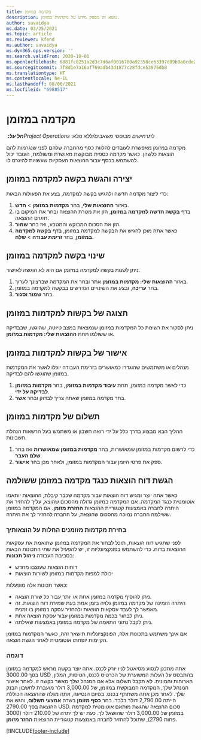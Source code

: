 ```yaml
---
title: מקדמה במזומן
description: נושא זה מספק מידע על מקדמות במזומן.
author: suvaidya
ms.date: 03/25/2021
ms.topic: article
ms.reviewer: kfend
ms.author: suvaidya
ms.dyn365.ops.version: ''
ms.search.validFrom: 2020-10-01
ms.openlocfilehash: 6881fc8251a2d3c7d6af0016780a92358ce63397d09b9a0cde201126cd2912cc
ms.sourcegitcommit: 7f8d1e7a16af769adb43d1877c28fdce53975db8
ms.translationtype: HT
ms.contentlocale: he-IL
ms.lasthandoff: 08/06/2021
ms.locfileid: "6988517"
---
```

# <a name="cash-advance"></a>מקדמה במזומן

_**חל על:** ‏Project Operations לתרחישים מבוססי משאבים/ללא מלאי_

מקדמה במזומן מאפשרת לעובדים להלוות כסף מהחברה שלהם לפני שנגרמות להם הוצאות כלשהן. כאשר מקדמה כספית מבוקשת מאושרת ומשולמת, העובד יכול להשתמש בכסף עבור ההוצאות העסקיות שעשויות להיגרם לו. 

## <a name="create-and-submit-a-cash-advance-request"></a>יצירה והגשת בקשה למקדמה במזומן
כדי ליצור מקדמה חדשה ולהגיש בקשה למקדמה, בצע את הפעולות הבאות: 

1. באזור **ההוצאות שלי**, בחר **מקדמות במזומן** > **חדש**. 
2. בדף **בקשה חדשה למקדמה במזומן**, הזן את מטרת ההוצאה ובחר את המיקום בו תיגרם ההוצאה.
3. הזן את הסכום המבוקש והמטבע, ואז בחר **שמור**. 
4. כאשר אתה מוכן להגיש את הבקשה למקדמה במזומן, בדף **בקשה למקדמה במזומן**, בחר **זרימת עבודה** > **שלח**.

## <a name="modify-a-cash-advance-request"></a>שינוי בקשה למקדמה במזומן

ניתן לשנות בקשה למקדמה במזומן אם היא לא הוגשה לאישור.

1. באזור **ההוצאות שלי: מקדמות במזומן** אתר ובחר את המקדמה שברצונך לערוך.
2. בחר **עריכה**, ובצע את השינויים הנדרשים בבקשה למקדמה במזומן. 
3. בחר **שמור וסגור**.


## <a name="view-cash-advance-requests"></a>תצוגה של בקשות למקדמות במזומן
ניתן לסקור את רשימת כל המקדמות במזומן שנמצאות במצב טיוטה, שהוגשו, שבבדיקה או ששולמו תחת **ההוצאות שלי: מקדמות במזומן**. 

## <a name="approve-cash-advance-requests"></a>אישור של בקשות למקדמות במזומן

מנהלים או משתמשים שהוגדרו כמאושרים בזרימת העבודה יוכלו לאשר את המקדמות במזומן שהוגשו להם לבדיקה. 

1. כדי לאשר מקדמה במזומן, תחת **עיבוד מקדמות במזומן**, בחר **מקדמות במזומן לבדיקה על ידי**.
2. בחר מקדמה במזומן שאתה צריך לבדוק ובחר **אשר**.  

## <a name="pay-cash-advances"></a>תשלום של מקדמות במזומן 
ההליך הבא מבצוע בדרך כלל על ידי רואה חשבון או משתמש בעל הרשאות הנהלת חשבונות.

1. כדי לרשום מקדמות במזומן שמאושרות, בחר **מקדמות במזומן שמאושרות** ואז בחר **שלם העבר**.  
2. ספק את פרטי היומן עבור המקדמות במזומן, ולאחר מכן בחר **אישור**. 

## <a name="submit-an-expense-report-against-a-paid-cash-advance"></a>הגשת דוח הוצאות כנגד מקדמה במזומן ששולמה 

כאשר אתה יוצר ומגיש דוח הוצאות עבור מקדמה שכבר קיבלת, ההוצאות יותאמו אוטומטית כנגד המקדמה. אם המקדמה במזומן גדולה מהסכום שהוצא, עליך להחזיר את היתרה לחברה באמצעות קטגוריית ההוצאות **החזרת מזומן**. אם המקדמה במזומן ששילמה החברה נמוכה מהסכום שהוצאת, על החברה להחזיר לך את היתרה. 

### <a name="select-cash-advances-that-apply-to-your-expenses"></a>בחירת מקדמות מזומנים החלות על הוצאותיך
לפני שתגיש דוח הוצאות, תוכל לבחור את המקדמה במזומן שתואמת את עסקאות ההוצאות בדוח. כדי להשתמש בפונקציונליות זו, יש להפעיל את שתי התכונות הבאות בסביבת העבודה **ניהול תכונות**:

  - דוחות הוצאות שעוצבו מחדש
  - יכולת למפות מקדמות במזומן לשורות הוצאות
 
 כאשר תכונות אלה מופעלות:
 
  - ניתן להוסיף מקדמה במזומן אחת או יותר עבור כל שורת הוצאה.
  - היתרה הזמינה של מקדמה במזומן גלויה בזמן אמת בעת שמירת דוח הוצאות. זה מאפשר לך לעבד עסקאות הוצאות ולהחזיר עסקה במזומן בו זמנית.
  - ניתן לבחור בכמה מקדמות במזומן עבור עסקת הוצאה אחת.
  - ניתן לקבל נתוני התאמה של מקדמה במזומן באמצעות שאילתה. 
 
אם אינך משתמש בתכונות אלה, הפונקציונליות תישאר זהה, כאשר המקדמות במזומן הקיימות יופחתו אוטומטית לאחר הגשת הוצאה.

### <a name="example"></a>דוגמה 
אתה מתכנן לנסוע מסיאטל לניו יורק לכנס. אתה יוצר בקשה מראש למקדמה במזומן בסך 3000.00 USD בהתבסס על העלות המשוערת של הכרטיס לכנס, הטיסות, המלון, הארוחות והמונית. לא תקבל תשלום אלא אם המנהל שלך מאשר בקשה זו. לאחר אישור המנהל שלך, המקדמה המבוקשת במזומן, של 3,000.00 דולר מועברת לחשבון הבנק שלך. לאחר מכן אתה משתתף בכנס. בסיום הנסיעה, אתה מגלה שההוצאה הכוללת הייתה 2,790.00 דולר בלבד. בחר **כסף מזומן** בשדה **אמצעי תשלום**, והגש את ההוצאה בסך 2790.00 USD. סכום ההוצאה שהגשת מותאם אוטומטית למקדמה במזומן של 3,000.00 דולר שהושאל לך. כעת יש לך יתרה של 210.00 דולר (3000 פחות 2790), שתוכל להחזיר לחברה באמצעות קטגוריית ההוצאות **החזר מזומן**.



[!INCLUDE[footer-include](../includes/footer-banner.md)]
